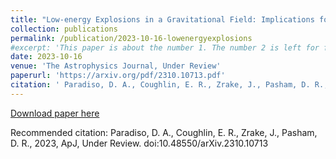 ```yaml
---
title: "Low-energy Explosions in a Gravitational Field: Implications for Sub-energetic Supernovae and Fast X-ray Transients"
collection: publications
permalink: /publication/2023-10-16-lowenergyexplosions
#excerpt: 'This paper is about the number 1. The number 2 is left for future work.'
date: 2023-10-16
venue: 'The Astrophysics Journal, Under Review'
paperurl: 'https://arxiv.org/pdf/2310.10713.pdf'
citation: ' Paradiso, D. A., Coughlin, E. R., Zrake, J., Pasham, D. R., 2023, ApJ, Under Review. doi:10.48550/arXiv.2310.10713'
---
```


[Download paper here](https://arxiv.org/pdf/2310.10713.pdf)

Recommended citation: Paradiso, D. A., Coughlin, E. R., Zrake, J., Pasham, D. R., 2023, ApJ, Under Review. doi:10.48550/arXiv.2310.10713
